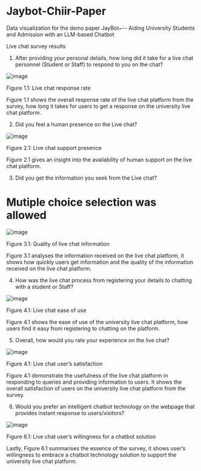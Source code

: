 # Jaybot-Chiir-Paper
Data visualization for the demo paper JayBot~-- Aiding University Students and Admission with an LLM-based Chatbot

Live chat survey results

1.	After providing your personal details, how long did it take for a live chat personnel (Student or Staff) to respond to you on the chat?
   
![image](https://github.com/Greenconsult/Jaybot-Chiir-Paper/assets/130986642/f75046c3-8d0c-4ec7-a51f-8fa600e571e6)

Figure 1.1: Live chat response rate
 
Figure 1.1 shows the overall response rate of the live chat platform from the survey, how long it takes for users to get a response on the university live chat platform. 

2.	Did you feel a human presence on the Live chat?

![image](https://github.com/Greenconsult/Jaybot-Chiir-Paper/assets/130986642/c96d54ca-1a4c-4a5a-a10e-cd90c01788f1)

Figure 2.1: Live chat support presence

Figure 2.1 gives an insight into the availability of human support on the live chat platform.

3. Did you get the information you seek from the Live chat?

# Mutiple choice selection was allowed 	 	 	 

![image](https://github.com/Greenconsult/Jaybot-Chiir-Paper/assets/130986642/81b5e46e-58e1-4ce4-9065-f312df591fc1)

Figure 3.1: Quality of live chat information

Figure 3.1 analyses the information received on the live chat platform, it shows how quickly users get information and the quality of the information received on the live chat platform.

4.	How was the live chat process from registering your details to chatting with a student or Staff?
 
![image](https://github.com/Greenconsult/Jaybot-Chiir-Paper/assets/130986642/449d4123-6353-480d-94ee-428c2580e2bb)

Figure 4.1: Live chat ease of use

Figure 4.1 shows the ease of use of the university live chat platform, how users find it easy from registering to chatting on the platform.


5.	Overall, how would you rate your experience on the live chat?

  ![image](https://github.com/Greenconsult/Jaybot-Chiir-Paper/assets/130986642/5d092df5-2458-47ab-a1ca-49d4387f0826)


Figure 4.1: Live chat user’s satisfaction

Figure 4.1 demonstrate the usefulness of the live chat platform in responding to queries and providing information to users. It shows the overall satisfaction of users on the university live chat platform from the survey.

6.	Would you prefer an intelligent chatbot technology on the webpage that provides instant response to users/visitors?
   
 ![image](https://github.com/Greenconsult/Jaybot-Chiir-Paper/assets/130986642/bd1f5d6f-d891-49c4-852e-7e5a32ead15f)

Figure 6.1: Live chat user’s willingness for a chatbot solution 

Lastly, Figure 6.1 summarises the essence of the survey, it shows user’s willingness to embrace a chatbot technology solution to support the university live chat platform. 

